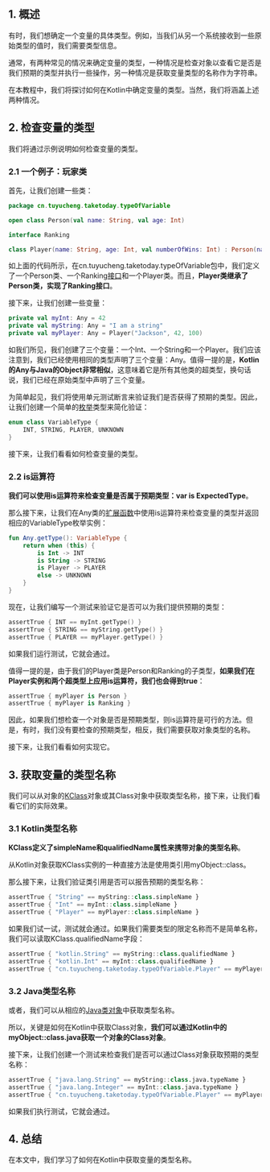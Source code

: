 ## 1. 概述

有时，我们想确定一个变量的具体类型。例如，当我们从另一个系统接收到一些原始类型的值时，我们需要类型信息。

通常，有两种常见的情况来确定变量的类型，一种情况是检查对象以查看它是否是我们预期的类型并执行一些操作，另一种情况是获取变量类型的名称作为字符串。

在本教程中，我们将探讨如何在Kotlin中确定变量的类型。当然，我们将涵盖上述两种情况。

## 2. 检查变量的类型

我们将通过示例说明如何检查变量的类型。

### 2.1 一个例子：玩家类

首先，让我们创建一些类：

```kotlin
package cn.tuyucheng.taketoday.typeOfVariable

open class Person(val name: String, val age: Int)

interface Ranking

class Player(name: String, age: Int, val numberOfWins: Int) : Person(name, age), Ranking
```

如上面的代码所示，在cn.tuyucheng.taketoday.typeOfVariable包中，我们定义了一个Person类、一个Ranking[接口](https://www.baeldung.com/kotlin/interfaces)和一个Player类。而且，**Player类继承了Person类，实现了Ranking接口**。

接下来，让我们创建一些变量：

```kotlin
private val myInt: Any = 42
private val myString: Any = "I am a string"
private val myPlayer: Any = Player("Jackson", 42, 100)
```

如我们所见，我们创建了三个变量：一个Int、一个String和一个Player。我们应该注意到，我们已经使用相同的类型声明了三个变量：Any。值得一提的是，**Kotlin的Any与Java的Object非常相似**，这意味着它是所有其他类的超类型，换句话说，我们已经在原始类型中声明了三个变量。

为简单起见，我们将使用单元测试断言来验证我们是否获得了预期的类型。因此，让我们创建一个简单的[枚举](https://www.baeldung.com/kotlin/enum)类型来简化验证：

```kotlin
enum class VariableType {
    INT, STRING, PLAYER, UNKNOWN
}
```

接下来，让我们看看如何检查变量的类型。

### 2.2 is运算符

**我们可以使用is运算符来检查变量是否属于预期类型：var is ExpectedType**。

那么接下来，让我们在Any类的[扩展函数](https://www.baeldung.com/kotlin/extension-methods)中使用is运算符来检查变量的类型并返回相应的VariableType枚举实例：

```kotlin
fun Any.getType(): VariableType {
    return when (this) {
        is Int -> INT
        is String -> STRING
        is Player -> PLAYER
        else -> UNKNOWN
    }
}
```

现在，让我们编写一个测试来验证它是否可以为我们提供预期的类型：

```kotlin
assertTrue { INT == myInt.getType() }
assertTrue { STRING == myString.getType() }
assertTrue { PLAYER == myPlayer.getType() }
```

如果我们运行测试，它就会通过。

值得一提的是，由于我们的Player类是Person和Ranking的子类型，**如果我们在Player实例和两个超类型上应用is运算符，我们也会得到true**：

```kotlin
assertTrue { myPlayer is Person }
assertTrue { myPlayer is Ranking }
```

因此，如果我们想检查一个对象是否是预期类型，则is运算符是可行的方法。但是，有时，我们没有要检查的预期类型，相反，我们需要获取对象类型的名称。

接下来，让我们看看如何实现它。

## 3. 获取变量的类型名称

我们可以从对象的[KClass](https://www.baeldung.com/kotlin/reflection#1-kotlin-class-references)对象或其Class对象中获取类型名称，接下来，让我们看看它们的实际效果。

### 3.1 Kotlin类型名称

**KClass定义了simpleName和qualifiedName属性来携带对象的类型名称**。

从Kotlin对象获取KClass实例的一种直接方法是使用类引用myObject::class。

那么接下来，让我们验证类引用是否可以报告预期的类型名称：

```kotlin
assertTrue { "String" == myString::class.simpleName }
assertTrue { "Int" == myInt::class.simpleName }
assertTrue { "Player" == myPlayer::class.simpleName }
```

如果我们试一试，测试就会通过。如果我们需要类型的限定名称而不是简单名称，我们可以读取KClass.qualifiedName字段：

```kotlin
assertTrue { "kotlin.String" == myString::class.qualifiedName }
assertTrue { "kotlin.Int" == myInt::class.qualifiedName }
assertTrue { "cn.tuyucheng.taketoday.typeOfVariable.Player" == myPlayer::class.qualifiedName }
```

### 3.2 Java类型名称

或者，我们可以从相应的[Java类对象](https://www.baeldung.com/java-class-name)中获取类型名称。

所以，关键是如何在Kotlin中获取Class对象，**我们可以通过Kotlin中的myObject::class.java获取一个对象的Class对象**。 

接下来，让我们创建一个测试来检查我们是否可以通过Class对象获取预期的类型名称：

```kotlin
assertTrue { "java.lang.String" == myString::class.java.typeName }
assertTrue { "java.lang.Integer" == myInt::class.java.typeName }
assertTrue { "cn.tuyucheng.taketoday.typeOfVariable.Player" == myPlayer::class.java.typeName }
```

如果我们执行测试，它就会通过。

## 4. 总结

在本文中，我们学习了如何在Kotlin中获取变量的类型名称。